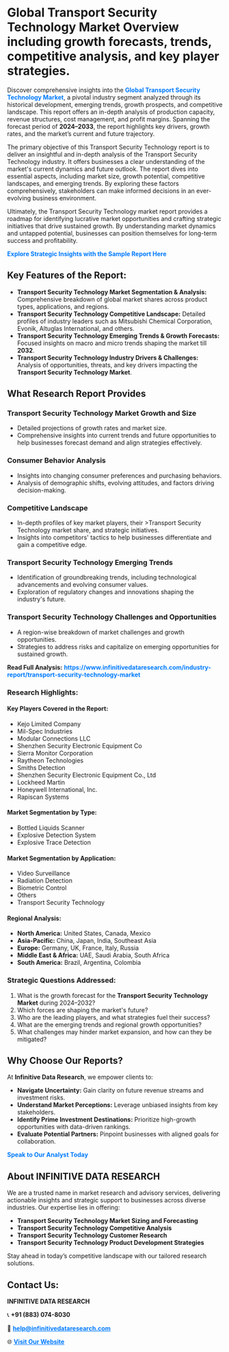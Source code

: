 <h1>Global Transport Security Technology Market Overview including growth forecasts, trends, competitive analysis, and key player strategies.</h1>
<p>
Discover comprehensive insights into the 
<a href="https://www.infinitivedataresearch.com/industry-report/transport-security-technology-market" rel="dofollow" style="color: #007BFF; text-decoration: none;"><strong>Global Transport Security Technology Market</strong></a>, a pivotal industry segment analyzed through its historical development, emerging trends, growth prospects, and competitive landscape. This report offers an in-depth analysis of production capacity, revenue structures, cost management, and profit margins. Spanning the forecast period of <strong>2024–2033</strong>, the report highlights key drivers, growth rates, and the market’s current and future trajectory.
</p>
<p>
The primary objective of this Transport Security Technology report is to deliver an insightful and in-depth analysis of the Transport Security Technology industry. It offers businesses a clear understanding of the market's current dynamics and future outlook. The report dives into essential aspects, including market size, growth potential, competitive landscapes, and emerging trends. By exploring these factors comprehensively, stakeholders can make informed decisions in an ever-evolving business environment.
</p>
<p>
Ultimately, the Transport Security Technology market report provides a roadmap for identifying lucrative market opportunities and crafting strategic initiatives that drive sustained growth. By understanding market dynamics and untapped potential, businesses can position themselves for long-term success and profitability.
</p>
<p>
<a href="https://www.infinitivedataresearch.com/request-sample/reportId=102356" style="color: #007BFF; text-decoration: none;"><strong>Explore Strategic Insights with the Sample Report Here</strong></a>
</p>

<h2>Key Features of the Report:</h2>
<ul>
<li><strong>Transport Security Technology Market Segmentation & Analysis:</strong> Comprehensive breakdown of global market shares across product types, applications, and regions.</li>
<li><strong>Transport Security Technology Competitive Landscape:</strong> Detailed profiles of industry leaders such as Mitsubishi Chemical Corporation, Evonik, Altuglas International, and others.</li>
<li><strong>Transport Security Technology Emerging Trends & Growth Forecasts:</strong> Focused insights on macro and micro trends shaping the market till <strong>2032</strong>.</li>
<li><strong>Transport Security Technology Industry Drivers & Challenges:</strong> Analysis of opportunities, threats, and key drivers impacting the <strong>Transport Security Technology Market</strong>.</li>
</ul>

<h2>What Research Report Provides</h2>
<h3>Transport Security Technology Market Growth and Size</h3>
<ul>
<li>Detailed projections of growth rates and market size.</li>
<li>Comprehensive insights into current trends and future opportunities to help businesses forecast demand and align strategies effectively.</li>
</ul>

<h3>Consumer Behavior Analysis</h3>
<ul>
<li>Insights into changing consumer preferences and purchasing behaviors.</li>
<li>Analysis of demographic shifts, evolving attitudes, and factors driving decision-making.</li>
</ul>

<h3>Competitive Landscape</h3>
<ul>
<li>In-depth profiles of key market players, their >Transport Security Technology market share, and strategic initiatives.</li>
<li>Insights into competitors' tactics to help businesses differentiate and gain a competitive edge.</li>
</ul>

<h3>Transport Security Technology Emerging Trends</h3>
<ul>
<li>Identification of groundbreaking trends, including technological advancements and evolving consumer values.</li>
<li>Exploration of regulatory changes and innovations shaping the industry's future.</li>
</ul>

<h3>Transport Security Technology Challenges and Opportunities</h3>
<ul>
<li>A region-wise breakdown of market challenges and growth opportunities.</li>
<li>Strategies to address risks and capitalize on emerging opportunities for sustained growth.</li>
</ul>
<p><strong>Read Full Analysis:</strong> <a href="https://www.infinitivedataresearch.com/industry-report/transport-security-technology-market" rel="dofollow" style="color: #007BFF; text-decoration: none;"><strong>https://www.infinitivedataresearch.com/industry-report/transport-security-technology-market</strong></a></p>
<h3>Research Highlights:</h3>
<h4>Key Players Covered in the Report:</h4>
<ul><li>Kejo Limited Company</li><li>Mil-Spec Industries</li><li>Modular Connections LLC</li><li>Shenzhen Security Electronic Equipment Co</li><li>Sierra Monitor Corporation</li><li>Raytheon Technologies</li><li>Smiths Detection</li><li>Shenzhen Security Electronic Equipment Co., Ltd</li><li>Lockheed Martin</li><li>Honeywell International, Inc.</li><li>Rapiscan Systems</li></ul>
<h4>Market Segmentation by Type:</h4>
<ul><li>Bottled Liquids Scanner</li><li>Explosive Detection System</li><li>Explosive Trace Detection</li></ul>
<h4>Market Segmentation by Application:</h4>
<ul><li>Video Surveillance</li><li>Radiation Detection</li><li>Biometric Control</li><li>Others</li><li>Transport Security Technology</li></ul>

<h4>Regional Analysis:</h4>
<ul>
<li><strong>North America:</strong> United States, Canada, Mexico</li>
<li><strong>Asia-Pacific:</strong> China, Japan, India, Southeast Asia</li>
<li><strong>Europe:</strong> Germany, UK, France, Italy, Russia</li>
<li><strong>Middle East & Africa:</strong> UAE, Saudi Arabia, South Africa</li>
<li><strong>South America:</strong> Brazil, Argentina, Colombia</li>
</ul>

<h3>Strategic Questions Addressed:</h3>
<ol>
<li>What is the growth forecast for the <strong>Transport Security Technology Market</strong> during 2024–2032?</li>
<li>Which forces are shaping the market's future?</li>
<li>Who are the leading players, and what strategies fuel their success?</li>
<li>What are the emerging trends and regional growth opportunities?</li>
<li>What challenges may hinder market expansion, and how can they be mitigated?</li>
</ol>

<h2>Why Choose Our Reports?</h2>
<p>At <strong>Infinitive Data Research</strong>, we empower clients to:</p>
<ul>
<li><strong>Navigate Uncertainty:</strong> Gain clarity on future revenue streams and investment risks.</li>
<li><strong>Understand Market Perceptions:</strong> Leverage unbiased insights from key stakeholders.</li>
<li><strong>Identify Prime Investment Destinations:</strong> Prioritize high-growth opportunities with data-driven rankings.</li>
<li><strong>Evaluate Potential Partners:</strong> Pinpoint businesses with aligned goals for collaboration.</li>
</ul>
<p><a href="https://www.infinitivedataresearch.com/industry-report/transport-security-technology-market" rel="dofollow" style="color: #007BFF; text-decoration: none;"><strong>Speak to Our Analyst Today</strong></a></p>

<h2>About INFINITIVE DATA RESEARCH</h2>
<p>We are a trusted name in market research and advisory services, delivering actionable insights and strategic support to businesses across diverse industries. Our expertise lies in offering:</p>
<ul>
<li><strong>Transport Security Technology Market Sizing and Forecasting</strong></li>
<li><strong>Transport Security Technology Competitive Analysis</strong></li>
<li><strong>Transport Security Technology Customer Research</strong></li>
<li><strong>Transport Security Technology Product Development Strategies</strong></li>
</ul>
<p>Stay ahead in today’s competitive landscape with our tailored research solutions.</p>

<h2>Contact Us:</h2>
<p><strong>INFINITIVE DATA RESEARCH</strong></p>
<p>📞 <strong>+91 (883) 074-8030</strong></p>
<p>📧 <strong><a href="mailto:help@infinitivedataresearch.com" style="color: #007BFF;">help@infinitivedataresearch.com</a></strong></p>
<p>🌐 <strong><a href="https://www.infinitivedataresearch.com" rel="dofollow" style="color: #007BFF;">Visit Our Website</a></strong></p>